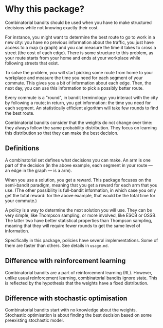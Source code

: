 # Why this package?

Combinatorial bandits should be used when you have to make structured decisions while not knowing exactly
their cost.

For instance, you might want to determine the best route to go to work in a new city: you have no previous
information about the traffic, you just have access to a map (a graph) and you can measure the time it takes
to cross a street (the cost of each edge). There is some structure to this problem, as your route starts
from your home and ends at your workplace while following streets that exist.

To solve the problem, you will start picking some route from home to your workplace and measure the time
you need for each segment of your commute. This gives you a bit of information about each edge. Then,
the next day, you can use this information to pick a possibly better route.

Every commute is a "round", in bandit terminology: you interact with the city by following a route; in
return, you get information: the time you need for each segment. An statistically efficient algorithm will
take few rounds to find the best route.

Combinatorial bandits consider that the weights do not change over time: they always follow the same
probability distribution. They focus on learning this distribution so that they can make the best decision.

## Definitions

A combinatorial set defines what decisions you can make. An arm is one part of the decision (in the above
example, each segment in your route — an edge in the graph — is a arm).

When you use a solution, you get a reward. This package focuses on the semi-bandit paradigm, meaning that
you get a reward for each arm that you use. (The other possibility is full-bandit information, in which
case you only get the total reward: for the above example, that would be the total time for your commute.)

A policy is a way to determine the next solution you will use. They can be very simple, like Thompson
sampling, or more involved, like ESCB or OSSB. The latter two have better statistical properties than
Thompson sampling, meaning that they will require fewer rounds to get the same level of information.

Specifically in this package, policies have several implementations. Some of them are faster than others.
See details in `usage.md`.

## Difference with reinforcement learning

Combinatorial bandits are a part of reinforcement learning (RL). However, unlike usual reinforcement learning,
combinatorial bandits ignore state. This is reflected by the hypothesis that the weights have a fixed
distribution.

## Difference with stochastic optimisation

Combinatorial bandits start with no knowledge about the weights. Stochastic optimisation is about finding the
best decision based on some preexisting stochastic model.
